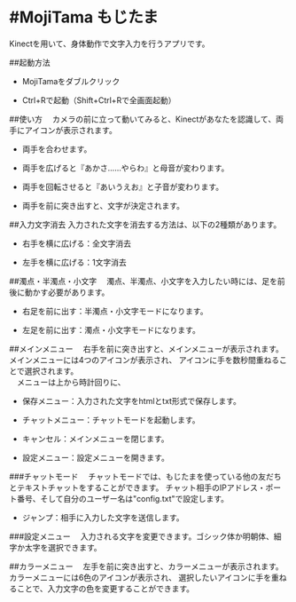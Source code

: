 #MojiTama
もじたま
======================

Kinectを用いて、身体動作で文字入力を行うアプリです。


##起動方法

- MojiTamaをダブルクリック

- Ctrl+Rで起動（Shift+Ctrl+Rで全画面起動）
 

##使い方
　カメラの前に立って動いてみると、Kinectがあなたを認識して、両手にアイコンが表示されます。

- 両手を合わせます。

- 両手を広げると『あかさ……やらわ』と母音が変わります。

- 両手を回転させると『あいうえお』と子音が変わります。

- 両手を前に突き出すと、文字が決定されます。


##入力文字消去
 入力された文字を消去する方法は、以下の2種類があります。

- 右手を横に広げる：全文字消去

- 左手を横に広げる：1文字消去


##濁点・半濁点・小文字
　濁点、半濁点、小文字を入力したい時には、足を前後に動かす必要があります。


- 右足を前に出す：半濁点・小文字モードになります。

- 左足を前に出す：濁点・小文字モードになります。


##メインメニュー
　右手を前に突き出すと、メインメニューが表示されます。メインメニューには4つのアイコンが表示され、
アイコンに手を数秒間重ねることで選択されます。  
　メニューは上から時計回りに、

- 保存メニュー：入力された文字をhtmlとtxt形式で保存します。

- チャットメニュー：チャットモードを起動します。

- キャンセル：メインメニューを閉じます。

- 設定メニュー：設定メニューを開きます。


###チャットモード
　チャットモードでは、もじたまを使っている他の友だちとテキストチャットをすることができます。
チャット相手のIPアドレス・ポート番号、そして自分のユーザー名は"config.txt"で設定します。

- ジャンプ：相手に入力した文字を送信します。


###設定メニュー
　入力される文字を変更できます。ゴシック体か明朝体、細字か太字を選択できます。


##カラーメニュー
　左手を前に突き出すと、カラーメニューが表示されます。カラーメニューには6色のアイコンが表示され、
選択したいアイコンに手を重ねることで、入力文字の色を変更することができます。


